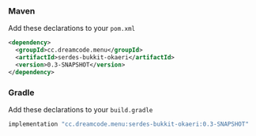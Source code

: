 ### Maven
Add these declarations to your ``pom.xml``

```xml
<dependency>
  <groupId>cc.dreamcode.menu</groupId>
  <artifactId>serdes-bukkit-okaeri</artifactId>
  <version>0.3-SNAPSHOT</version>
</dependency>
```

### Gradle
Add these declarations to your ``build.gradle``

```gradle
implementation "cc.dreamcode.menu:serdes-bukkit-okaeri:0.3-SNAPSHOT"
```